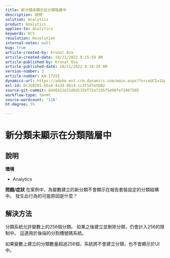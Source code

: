 ```yaml
---
title: 新分類未顯示在分類階層中
description: 說明
solution: Analytics
product: Analytics
applies-to: Analytics
keywords: KCS
resolution: Resolution
internal-notes: null
bug: true
article-created-by: Krunal Oza
article-created-date: 10/21/2022 9:15:59 AM
article-published-by: Krunal Oza
article-published-date: 10/21/2022 9:18:28 AM
version-number: 3
article-number: KA-17255
dynamics-url: https://adobe-ent.crm.dynamics.com/main.aspx?forceUCI=1&pagetype=entityrecord&etn=knowledgearticle&id=8dff38f6-2051-ed11-bba2-0022480867fb
exl-id: bc3b8201-b5a4-4a3d-9b14-cc3f1d7e5b02
source-git-commit: 8d40422e31d6d132ef72a7255f5490fe72487505
workflow-type: tm+mt
source-wordcount: '116'
ht-degree: 5%

---
```


# 新分類未顯示在分類階層中

## 說明

<b>環境</b>
- Analytics



<b>問題/症狀</b>
在案例中，為變數建立的新分類不會顯示在報告套裝設定的分類結構中。 發生此行為的可能原因是什麼？


## 解決方法


分類系統允許變數上的256個分類。 如果之後建立並刪除分類，仍會計入256的限制中。 這適用於後端的分割槽號碼系統。

如果變數上建立的分類數量超過256個，系統將不會建立分類，也不會顯示於UI中。
